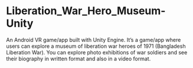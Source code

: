 # Liberation_War_Hero_Museum-Unity
An Android VR game/app built with Unity Engine. It’s a game/app where users can explore a museum of liberation war heroes of 1971 (Bangladesh Liberation War). You can explore photo exhibitions of war soldiers and see their biography in written format and also in a video format.
